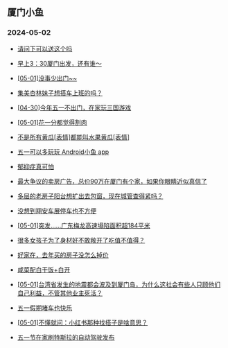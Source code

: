 ## 厦门小鱼 
### 2024-05-02

+ [请问下可以送这个吗](http://bbs.xmfish.com/read-htm-tid-18184237.html)

+ [早上3：30厦门出发，还有谁～](http://bbs.xmfish.com/read-htm-tid-18184247.html)

+ [[05-01]没事少出门~~](http://bbs.xmfish.com/read-htm-tid-18184300.html)

+ [集美杏林妹子想搭车上班的吗？](http://bbs.xmfish.com/read-htm-tid-18184240.html)

+ [[04-30]今年五一不出门，在家玩三国游戏](http://bbs.xmfish.com/read-htm-tid-18184250.html)

+ [[05-01]花一分都觉得割肉](http://bbs.xmfish.com/read-htm-tid-18184261.html)

+ [不是所有黄瓜[表情]都能叫水果黄瓜[表情]](http://bbs.xmfish.com/read-htm-tid-18184249.html)

+ [五一可以多玩玩 Android小鱼 app](http://bbs.xmfish.com/read-htm-tid-18184239.html)

+ [郁抑症真可怕](http://bbs.xmfish.com/read-htm-tid-18184410.html)

+ [最大争议的卖房广告，总价90万在厦门有个家，如果你眼睛近似真信了](http://bbs.xmfish.com/read-htm-tid-18184305.html)

+ [多层的老房子阳台想扩出去包窗，现在城管查得紧吗？](http://bbs.xmfish.com/read-htm-tid-18184387.html)

+ [没想到翔安车展停车也不方便](http://bbs.xmfish.com/read-htm-tid-18184395.html)

+ [[05-01]突发……广东梅龙高速塌陷面积超184平米](http://bbs.xmfish.com/read-htm-tid-18184406.html)

+ [很多女孩子为了身材好不敢敞开了吃值不值得？](http://bbs.xmfish.com/read-htm-tid-18184317.html)

+ [好家在，去年买的房子没怎么掉价](http://bbs.xmfish.com/read-htm-tid-18184473.html)

+ [咸菜配白干饭+白开](http://bbs.xmfish.com/read-htm-tid-18184346.html)

+ [[05-01]台湾省发生的地震都会波及到厦门岛，为什么这社会有些人只顾他们自己利益，不管其他业主死活？](http://bbs.xmfish.com/read-htm-tid-18184372.html)

+ [五一假期堵车也快乐](http://bbs.xmfish.com/read-htm-tid-18184360.html)

+ [[05-01]不懂就问：小红书那种找搭子是啥意思？](http://bbs.xmfish.com/read-htm-tid-18184379.html)

+ [五一节在家刷特斯拉的自动驾驶发布](http://bbs.xmfish.com/read-htm-tid-18184356.html)

